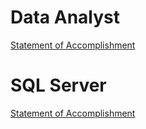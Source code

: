 # Data Analyst

[Statement of Accomplishment](https://www.datacamp.com/completed/statement-of-accomplishment/track/8943df782554fcf172dfa83ed4c91a746ca855ad)

# SQL Server

[Statement of Accomplishment](https://www.datacamp.com/completed/statement-of-accomplishment/track/ebce795d27563e61e55c421365e7b228cd899f42)
